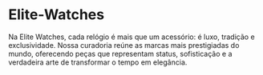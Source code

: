 # Elite-Watches
Na Elite Watches, cada relógio é mais que um acessório: é luxo, tradição e exclusividade. Nossa curadoria reúne as marcas mais prestigiadas do mundo, oferecendo peças que representam status, sofisticação e a verdadeira arte de transformar o tempo em elegância.
